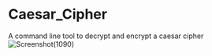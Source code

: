 # Caesar_Cipher
A command line tool to decrypt and encrypt a caesar cipher
![Screenshot(1090)](https://github.com/lietlaw97/Caesar_Cipher/assets/60701881/f02f5a69-9a01-48d9-b561-fa15388af7ce)

